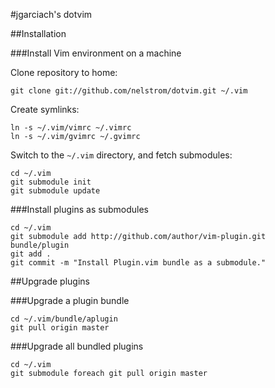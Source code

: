 #jgarciach's dotvim

##Installation

###Install Vim environment on a machine

Clone repository to home:

    git clone git://github.com/nelstrom/dotvim.git ~/.vim

Create symlinks:

    ln -s ~/.vim/vimrc ~/.vimrc
    ln -s ~/.vim/gvimrc ~/.gvimrc

Switch to the `~/.vim` directory, and fetch submodules:

    cd ~/.vim
    git submodule init
    git submodule update

###Install plugins as submodules

    cd ~/.vim
    git submodule add http://github.com/author/vim-plugin.git bundle/plugin
    git add .
    git commit -m "Install Plugin.vim bundle as a submodule."

##Upgrade plugins

###Upgrade a plugin bundle

    cd ~/.vim/bundle/aplugin
    git pull origin master

###Upgrade all bundled plugins

    cd ~/.vim
    git submodule foreach git pull origin master
